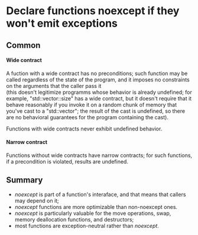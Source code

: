 Declare functions noexcept if they won't emit exceptions
========================================================

Common
------

#### Wide contract

A fuction with a wide contract has no preconditions;
such function may be called regardless of the state of the program,
and it imposes no constraints on the arguments that the caller
pass it   
(this doesn't legitimize programms whose behavior is already
 undefined; for example, "std::vector::size" has a wide contract,
 but it doesn't require that it behave reasonably if you invoke it
 on a random chunk of memory that you've cast to a "std::vector";
 the result of the cast is undefined, so there are no behavioral
 guarantees for the program containing the cast).

Functions with wide contracts never exhibit undefined behavior.


#### Narrow contract

Functions without wide contracts have narrow contracts; 
for such functions, if a precondition is violated, 
results are undefined.


Summary
-------

- *noexcept* is part of a function's interaface, and that means
  that callers may depend on it;
- *noexcept* functions are more optimizable than non-noexcept ones.
- *noexcept* is particularly valuable for the move operations, swap,
  memory deallocation functions, and destructors;
- most functions are exception-neutral rather than *noexcept*.
